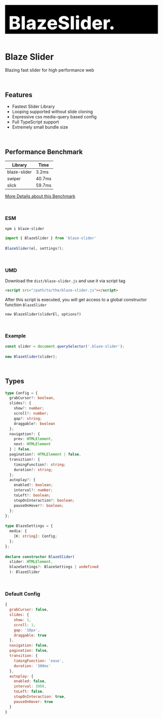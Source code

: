 <img src="assets/BlazeSlider.svg" />

<br />
<br />

# Blaze Slider

Blazing fast slider for high performance web

<br/>

## Features

- Fastest Slider Library
- Looping supported without slide cloning
- Expressive css media-query based config
- Full TypeScript support
- Extremely small bundle size

<br/>

## Performance Benchmark

| Library      | Time   |
| ------------ | ------ |
| blaze-slider | 3.2ms  |
| swiper       | 40.7ms |
| slick        | 59.7ms |

[More Details about this Benchmark](https://github.com/blaze-slider/blaze-slider/tree/main/benchmark)

<br/>

### ESM

```bash
npm i blaze-slider
```

```javascript
import { BlazeSlider } from 'blaze-slider'

BlazeSlider(el, settings?);
```

<br/>

### UMD

Download the `dist/blaze-slider.js` and use it via script tag

```html
<script src="/path/to/the/blaze-slider.js"></script>
```

After this script is executed, you will get access to a global constructor function `BlazeSlider`

```
new BlazeSlider(sliderEl, options?)
```

<br/>

### Example

```javascript
const slider = document.querySelector('.blaze-slider');

new BlazeSlider(slider);
```

<br/>

## Types

```typescript
type Config = {
  grabCursor?: boolean,
  slides?: {
    show?: number;
    scroll?: number;
    gap?: string;
    draggable?: boolean
  };
  navigation?: {
    prev: HTMLElement,
    next: HTMLElement
  } | false,
  pagination?: HTMLElement | false,
  transition?: {
    timingFunction?: string;
    duration?: string;
  };
  autoplay?: {
    enabled?: boolean;
    interval?: number;
    toLeft?: boolean;
    stopOnInteraction?: boolean;
    pauseOnHover?: boolean;
  };
};

type BlazeSettings = {
  media: {
    [K: string]: Config;
  };
};

declare constructor BlazeSlider(
  slider: HTMLElement,
  blazeSettings?: BlazeSettings | undefined
  ): BlazeSlider
```

<br/>

### Default Config

```javascript
{
  grabCursor: false,
  slides: {
    show: 1,
    scroll: 1,
    gap: '10px',
    draggable: true
  },
  navigation: false,
  pagination: false,
  transition: {
    timingFunction: 'ease',
    duration: '300ms'
  },
  autoplay: {
    enabled: false,
    interval: 3000,
    toLeft: false,
    stopOnInteraction: true,
    pauseOnHover: true
  }
}
```
